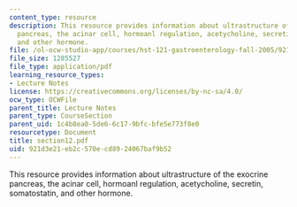 ```yaml
---
content_type: resource
description: This resource provides information about ultrastructure of the exocrine
  pancreas, the acinar cell, hormoanl regulation, acetycholine, secretin, somatostatin,
  and other hormone.
file: /ol-ocw-studio-app/courses/hst-121-gastroenterology-fall-2005/921d3e21eb2c570ecd8924067baf9b52_section12.pdf
file_size: 1285527
file_type: application/pdf
learning_resource_types:
- Lecture Notes
license: https://creativecommons.org/licenses/by-nc-sa/4.0/
ocw_type: OCWFile
parent_title: Lecture Notes
parent_type: CourseSection
parent_uid: 1c4b8ea0-5de6-6c17-9bfc-bfe5e773f8e0
resourcetype: Document
title: section12.pdf
uid: 921d3e21-eb2c-570e-cd89-24067baf9b52
---
```

This resource provides information about ultrastructure of the exocrine pancreas, the acinar cell, hormoanl regulation, acetycholine, secretin, somatostatin, and other hormone.